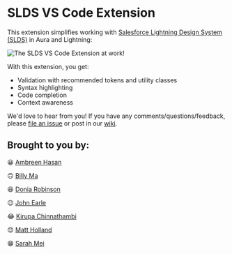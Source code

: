 # SLDS VS Code Extension

This extension simplifies working with [Salesforce Lightning Design System (SLDS)](https://www.lightningdesignsystem.com/) in Aura and Lightning:

![The SLDS VS Code Extension at work!](https://media.giphy.com/media/RkbvNrnAsU3GkImW2r/source.gif)

With this extension, you get: 

 - Validation with recommended tokens and utility classes
 - Syntax highlighting
 - Code completion
 - Context awareness

We'd love to hear from you! If you have any comments/questions/feedback, please [file an issue](https://github.com/forcedotcom/salesforcedx-vscode-slds/issues) or post in our [wiki](https://github.com/forcedotcom/salesforcedx-vscode-slds/wiki).

## Brought to you by:

😀 [Ambreen Hasan](https://twitter.com/)

🙃 [Billy Ma](https://twitter.com/)

😆 [Donia Robinson](https://twitter.com/)

😉 [John Earle](https://twitter.com/)

😂 [Kirupa Chinnathambi](https://twitter.com/)

😊 [Matt Holland](https://twitter.com/)

😁 [Sarah Mei](https://twitter.com/)
